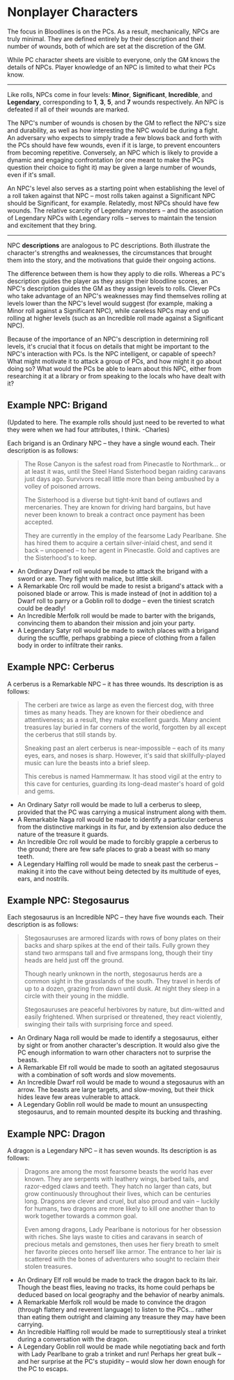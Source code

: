 # Nonplayer Characters

The focus in Bloodlines is on the PCs. As a result, mechanically, NPCs are
truly minimal. They are defined entirely by their description and their number
of wounds, both of which are set at the discretion of the GM.

While PC character sheets are visible to everyone, only the GM knows the
details of NPCs. Player knowledge of an NPC is limited to what their PCs
know.

---

Like rolls, NPCs come in four levels: **Minor**, **Significant**,
**Incredible**, and **Legendary**, corresponding to **1**, **3**, **5**, and
**7** wounds respectively. An NPC is defeated if all of their wounds are
marked.

The NPC's number of wounds is chosen by the GM to reflect the NPC's size and
durability, as well as how interesting the NPC would be during a fight.  An
adversary who expects to simply trade a few blows back and forth with the PCs
should have few wounds, even if it is large, to prevent encounters from
becoming repetitive. Conversely, an NPC which is likely to provide a dynamic
and engaging confrontation (or one meant to make the PCs question their choice to
fight it) may be given a large number of wounds, even if it's small.

An NPC's level also serves as a starting point when establishing the
level of a roll taken against that NPC – most rolls taken against a
Significant NPC should be Significant, for example.  Relatedly,
most NPCs should have few wounds. The relative scarcity of Legendary monsters
– and the association of Legendary NPCs with Legendary rolls – serves to
maintain the tension and excitement that they bring.

---

NPC **descriptions** are analogous to PC descriptions. Both illustrate the
character's strengths and weaknesses, the circumstances that brought them into
the story, and the motivations that guide their ongoing actions.

The difference between them is how they apply to die rolls. Whereas a PC's
description guides the player as they assign their bloodline scores, an NPC's
description guides the GM as they assign levels to rolls. Clever PCs who
take advantage of an NPC's weaknesses may find themselves rolling at
levels lower than the NPC's level would suggest (for example, making a Minor roll against a Significant NPC), while careless NPCs may end up
rolling at higher levels (such as an Incredible roll made against a
Significant NPC).

Because of the importance of an NPC's description in determining roll
levels, it's crucial that it focus on details that might be important to
the NPC's interaction with PCs. Is the NPC intelligent, or capable of speech?
What might motivate it to attack a group of PCs, and how might it go about
doing so? What would the PCs be able to learn about this NPC, either from
researching it at a library or from speaking to the locals who have dealt with
it?

## Example NPC: Brigand

(Updated to here. The example rolls should just need to be reverted to what they were when we had four attributes, I think. -Charles)

Each brigand is an Ordinary NPC – they have a single wound each. Their
description is as follows:

> The Rose Canyon is the safest road from Pinecastle to Northmark... or at
> least it was, until the Steel Hand Sisterhood began raiding caravans just
> days ago. Survivors recall little more than being ambushed by a volley of
> poisoned arrows.
>
> The Sisterhood is a diverse but tight-knit band of outlaws and mercenaries.
> They are known for driving hard bargains, but have never been known to break
> a contract once payment has been accepted.
>
> They are currently in the employ of the fearsome Lady Pearlbane. She has
> hired them to acquire a certain silver-inlaid chest, and send it back –
> unopened – to her agent in Pinecastle. Gold and captives are the
> Sisterhood's to keep.

-   An Ordinary Dwarf roll would be made to attack the brigand with a sword or
    axe. They fight with malice, but little skill.
-   A Remarkable Orc roll would be made to resist a brigand's attack with a
    poisoned blade or arrow. This is made instead of (not in addition to) a
    Dwarf roll to parry or a Goblin roll to dodge – even the tiniest scratch
    could be deadly!
-   An Incredible Merfolk roll would be made to barter with the brigands,
    convincing them to abandon their mission and join your party.
-   A Legendary Satyr roll would be made to switch places with a brigand
    during  the scuffle, perhaps grabbing a piece of clothing from a fallen
    body in  order to infiltrate their ranks.

## Example NPC: Cerberus

A cerberus is a Remarkable NPC – it has three wounds. Its description is as
follows:

> The cerberi are twice as large as even the fiercest dog, with three times as
> many heads. They are known for their obedience and attentiveness; as a
> result, they make excellent guards. Many ancient treasures lay buried in far
> corners of the world, forgotten by all except the cerberus that still stands
> by.
>
> Sneaking past an alert cerberus is near-impossible – each of its many eyes,
> ears, and noses is sharp. However, it's said that skillfully-played music
> can lure the beasts into a brief sleep.
>
> This cerebus is named Hammermaw. It has stood vigil at the entry to this
> cave for centuries, guarding its long-dead master's hoard of gold and gems.

-   An Ordinary Satyr roll would be made to lull a cerberus to sleep, provided
    that the PC was carrying a musical instrument along with them.
-   A Remarkable Naga roll would be made to identify a particular cerberus
    from  the distinctive markings in its fur, and by extension also deduce
    the nature  of the treasure it guards.
-   An Incredible Orc roll would be made to forcibly grapple a cerberus to the
    ground; there are few safe places to grab a beast with so many teeth.
-   A Legendary Halfling roll would be made to sneak past the cerberus –
    making  it into the cave without being detected by its multitude of eyes,
    ears, and  nostrils.

## Example NPC: Stegosaurus

Each stegosaurus is an Incredible NPC – they have five wounds each.  Their
description is as follows:

> Stegosauruses are armored lizards with rows of bony plates on their backs
> and sharp spikes at the end of their tails. Fully grown they stand two
> armspans tall and five armspans long, though their tiny heads are held just
> off the ground.
>
> Though nearly unknown in the north, stegosaurus herds are a common sight in
> the grasslands of the south. They travel in herds of up to a dozen, grazing
> from dawn until dusk. At night they sleep in a circle with their young in
> the middle.
>
> Stegosauruses are peaceful herbivores by nature, but dim-witted and easily
> frightened. When surprised or threatened, they react violently, swinging
> their tails with surprising force and speed.

-   An Ordinary Naga roll would be made to identify a stegosaurus, either by
    sight or from another character's description. It would also give the PC
    enough information to warn other characters not to surprise the beasts.
-   A Remarkable Elf roll would be made to sooth an agitated stegosaurus with
    a  combination of soft words and slow movements.
-   An Incredible Dwarf roll would be made to wound a stegosaurus with an
    arrow.  The beasts are large targets, and slow-moving, but their thick
    hides leave  few areas vulnerable to attack.
-   A Legendary Goblin roll would be made to mount an unsuspecting
    stegosaurus,  and to remain mounted despite its bucking and thrashing.

## Example NPC: Dragon

A dragon is a Legendary NPC – it has seven wounds. Its description is as
follows:

> Dragons are among the most fearsome beasts the world has ever known.  They
> are serpents with leathery wings, barbed tails, and razor-edged claws and
> teeth. They hatch no larger than cats, but grow continuously throughout
> their lives, which can be centuries long. Dragons are clever and cruel, but
> also proud and vain – luckily for humans, two dragons are more likely to
> kill one another than to work together towards a common goal.
>
> Even among dragons, Lady Pearlbane is notorious for her obsession with
> riches. She lays waste to cities and caravans in search of precious metals
> and gemstones, then uses her fiery breath to smelt her favorite pieces onto
> herself like armor. The entrance to her lair is scattered with the bones of
> adventurers who sought to reclaim their stolen treasures.

-   An Ordinary Elf roll would be made to track the dragon back to its lair.
    Though the beast flies, leaving no tracks, its home could perhaps be
    deduced  based on local geography and the behavior of nearby animals.
-   A Remarkable Merfolk roll would be made to convince the dragon (through
    flattery and reverent language) to listen to the PCs... rather than eating
    them outright and claiming any treasure they may have been carrying.
-   An Incredible Halfling roll would be made to surreptitiously steal a
    trinket  during a conversation with the dragon.
-   A Legendary Goblin roll would be made while negotiating back and forth
    with  Lady Pearlbane to grab a trinket and run! Perhaps her great bulk –
    and her  surprise at the PC's stupidity – would slow her down enough for
    the PC to  escaps.

